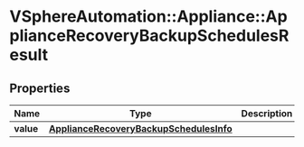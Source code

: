 # VSphereAutomation::Appliance::ApplianceRecoveryBackupSchedulesResult

## Properties
Name | Type | Description | Notes
------------ | ------------- | ------------- | -------------
**value** | [**ApplianceRecoveryBackupSchedulesInfo**](ApplianceRecoveryBackupSchedulesInfo.md) |  | 


